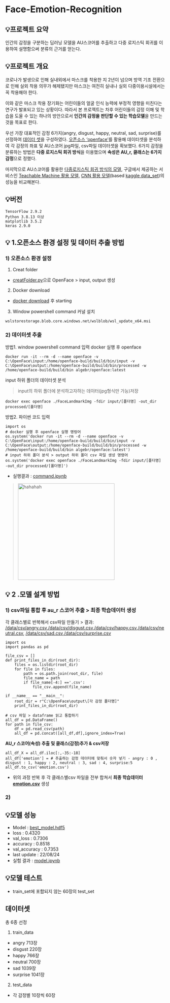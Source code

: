 # Face-Emotion-Recognition

## **💡프로젝트 요약**
인간의 감정을 구분하는 딥러닝 모델을 AU스코어를 추출하고 다중 로지스틱 회귀를 이용하여 설명함으써 분류의 근거를 얻는다.


## **💡프로젝트 개요**
 코로나가 발생으로 인해 실내외에서 마스크를 착용한 지 2년이 넘으며 방역 기조 전환으로 인해 실외 착용 의무가 해제됐지만 마스크는 여전히 실내나 실외 다중이용시설에서는 꼭 착용해야 한다.
 
 
이와 같은 마스크 착용 장기화는 어린이들의 얼굴 인식 능력에 부정적 영향을 미친다는 연구가 발표되고 있는 상황이다. 따라서 본 프로젝트는 차후 어린이들의 감정 이해 및 학습을 도울 수 있는 하나의 방안으로서 **인간의 감정을 판단할 수 있는 학습모델**을 만드는 것을 목표로 한다. 


우선 가장 대표적인 감정 6가지(angry, disgust, happy, neutral, sad, surprise)를 선정하여  [데이터 셋](#데이터셋)을 구성하였다. [오픈소스 ‘openface’](https://github.com/TadasBaltrusaitis/OpenFace/wiki/Action-Units)를 활용해 데이터셋을 분석하여 각 감정의 좌표 및 AU스코어 jpg파일, csv파일 데이터셋을 확보했다. 6가지 감정을 분류하는 방법은 **다중 로지스틱 회귀 방식**을 이용했으며 **속성은 AU_r, 클래스는 6가지 감정**으로 정했다. 


 마지막으로 AU스코어를 활용한 [다중로지스틱 회귀 방식의 모델](https://github.com/Happy-ryan/Face-Emotion-Recognition/blob/main/src/model.ipynb), 구글에서 제공하는 서비스인 [Teachable Machine 활용 모델](https://github.com/Happy-ryan/Face-Emotion-Recognition/blob/main/src/Teachable_machine_model.ipynb), [CNN 활용 모델](https://github.com/Happy-ryan/Face-Emotion-Recognition/blob/main/src/CNN_model.ipynb)(based [kaggle data_set](https://www.kaggle.com/datasets/msambare/fer2013))의 성능을 비교해본다.

## **💡버전**
```
TensorFlow 2.9.2 
Python 3.8.13 이상
matplotlib 3.5.2
keras 2.9.0
```
## **💡 1.오픈소스 환경 설정 및 데이터 추출 방법**
### 1) 오픈소스 환경 설정
1. Creat folder
- [creatFolder.py](https://github.com/Happy-ryan/Face-Emotion-Recognition/blob/main/src/creatFloder.py)으로 OpenFace > input, output 생성

2. Docker download 
- [docker download](https://docs.docker.com/get-docker/) 후 starting

3. Window powershell command 커널 설치
```
wslstorestorage.blob.core.windows.net/wslblob/wsl_update_x64.msi
```
### 2) 데이터셋 추출
방법1. window powershell command 입력
docker 실행 후 openface 
```
docker run -it --rm -d --name openface -v C:\OpenFace\input:/home/openface-build/build/bin/input -v C:\OpenFace\output:/home/openface-build/build/bin/processed -w /home/openface-build/build/bin algebr/openface:latest
```
input 하위 폴더의 데이터셋 분석
  > input의 하위 폴더에 분석하고자하는 데이터(jpg형식만 가능)저장 
```
docker exec openface ./FaceLandmarkImg -fdir input/[폴더명] -out_dir processed/[폴더명]
```
방법2. 파이썬 코드 입력
```
import os
# docker 실행 후 openface 실행 명렁어
os.system('docker run -it --rm -d --name openface -v C:\OpenFace\input:/home/openface-build/build/bin/input -v C:\OpenFace\output:/home/openface-build/build/bin/processed -w /home/openface-build/build/bin algebr/openface:latest')
# input 하위 폴더 분석 > output 하위 폴더 csv 파일 생성 명령어
os.system('docker exec openface ./FaceLandmarkImg -fdir input/[폴더명] -out_dir processed/[폴더명]')
```
- 실행결과 :  [command.ipynb](https://github.com/Happy-ryan/Face-Emotion-Recognition/blob/main/src/command.ipynb)
> <img width="304" alt="hahahah" src="https://user-images.githubusercontent.com/101412264/186561481-37dda9e5-13ea-486e-8301-206c37307ba9.PNG">

## **💡 2 .모델 설계 방법**
### 1) csv파일 통합 후 au_r 스코어 추출 > 최종 학습데이터 생성
각 클래스별로 반복해서 csv파일 만들기 > 결과: [/data/csv/angry.csv](https://github.com/Happy-ryan/Face-Emotion-Recognition/blob/main/data/csv/angry.csv),[/data/csv/disgust.csv](https://github.com/Happy-ryan/Face-Emotion-Recognition/blob/main/data/csv/disgust.csv),[/data/csv/happy.csv](https://github.com/Happy-ryan/Face-Emotion-Recognition/blob/main/data/csv/happy.csv),[/data/csv/neutral.csv](https://github.com/Happy-ryan/Face-Emotion-Recognition/blob/main/data/csv/nutral.csv), [/data/csv/sad.csv](https://github.com/Happy-ryan/Face-Emotion-Recognition/blob/main/data/csv/sad.csv),[/data/csv/surprise.csv](https://github.com/Happy-ryan/Face-Emotion-Recognition/blob/main/data/csv/surprise.csv)
```
import os
import pandas as pd

file_csv = []
def print_files_in_dir(root_dir):
    files = os.listdir(root_dir)
    for file in files:
        path = os.path.join(root_dir, file)
        file_name = path
        if file_name[-4:] =='.csv':
            file_csv.append(file_name)
 
if __name__ == "__main__":
    root_dir = r"C:\OpenFace\output\[각 감정 폴더명]"
    print_files_in_dir(root_dir)

# csv 파일 > dataframe 읽고 통합하기
all_df = pd.DataFrame()
for path in file_csv:
    df = pd.read_csv(path)
    all_df = pd.concat([all_df,df],ignore_index=True)
```
**AU_r 스코어(속성) 추출 및 클래스(감정)추가 & csv저장**
```
all_df_X = all_df.iloc[:,-35:-18]
all_df['emotion'] = # 추출하는 감정 데이터에 맞춰서 숫자 넣기 - angry : 0 , disgust : 1, happy : 2, neutral : 3, sad : 4, surprise:5
all_df.to_csv('emotion.csv')
```
- 위의 과정 반복 후 각 클래스별csv 파일을 전부 합쳐서 **최종 학습데이터** [**emotion.csv**](https://github.com/Happy-ryan/Face-Emotion-Recognition/blob/main/data/csv/emotion.csv) 생성

### 2) 


## **💡모델 성능** 
- Model : [best_model.hdf5](https://github.com/Happy-ryan/Face-Emotion-Recognition/blob/main/models/best_model.hdf5)
- loss : 0.4320
- val_loss : 0.7306
- accuracy : 0.8518
- val_accuracy : 0.7353
- last update : 22/08/24
- 실험 결과 : [model.ipynb](https://github.com/Happy-ryan/Face-Emotion-Recognition/blob/main/src/model.ipynb)

## **💡모델 테스트**
- train_set에 포함되지 않는 60장의 test_set

## **데이터셋** 
총 6종 선정
1. train_data
- angry 713장
- disgust 220장
- happy 766장
- neutral 700장
- sad 1039장
- surprise 1041장
2. test_data
- 각 감정별 10장씩 60장

